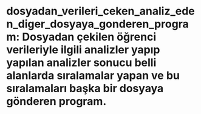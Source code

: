 # dosyadan_verileri_ceken_analiz_eden_diger_dosyaya_gonderen_program: Dosyadan çekilen öğrenci verileriyle ilgili analizler yapıp yapılan analizler sonucu belli alanlarda sıralamalar yapan ve bu sıralamaları başka bir dosyaya gönderen program.
